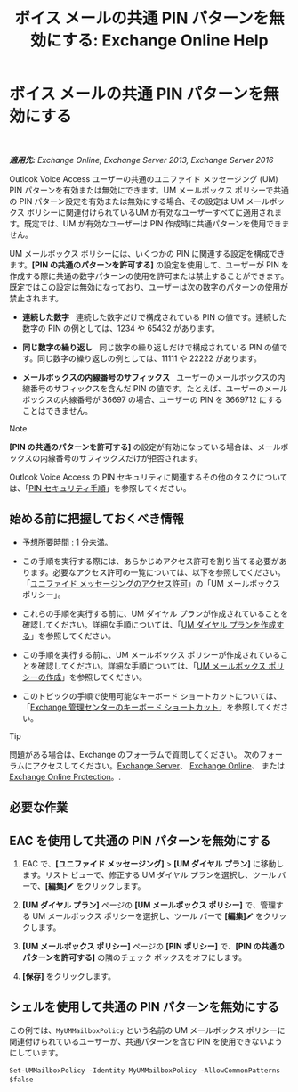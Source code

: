 ﻿---
title: 'ボイス メールの共通 PIN パターンを無効にする: Exchange Online Help'
TOCTitle: ボイス メールの共通 PIN パターンを無効にする
ms:assetid: eecc40ae-fac7-41e4-a1e1-16330f4462a3
ms:mtpsurl: https://technet.microsoft.com/ja-jp/library/Bb125160(v=EXCHG.150)
ms:contentKeyID: 50555896
ms.date: 05/22/2018
mtps_version: v=EXCHG.150
ms.translationtype: HT
---

# ボイス メールの共通 PIN パターンを無効にする

 

_**適用先:** Exchange Online, Exchange Server 2013, Exchange Server 2016_

Outlook Voice Access ユーザーの共通のユニファイド メッセージング (UM) PIN パターンを有効または無効にできます。UM メールボックス ポリシーで共通の PIN パターン設定を有効または無効にする場合、その設定は UM メールボックス ポリシーに関連付けられているUM が有効なユーザーすべてに適用されます。既定では、UM が有効なユーザーは PIN 作成時に共通パターンを使用できません。

UM メールボックス ポリシーには、いくつかの PIN に関連する設定を構成できます。**\[PIN の共通のパターンを許可する\]** の設定を使用して、ユーザーが PIN を作成する際に共通の数字パターンの使用を許可または禁止することができます。既定ではこの設定は無効になっており、ユーザーは次の数字のパターンの使用が禁止されます。

  - **連続した数字**   連続した数字だけで構成されている PIN の値です。連続した数字の PIN の例としては、1234 や 65432 があります。

  - **同じ数字の繰り返し**   同じ数字の繰り返しだけで構成されている PIN の値です。同じ数字の繰り返しの例としては、11111 や 22222 があります。

  - **メールボックスの内線番号のサフィックス**   ユーザーのメールボックスの内線番号のサフィックスを含んだ PIN の値です。たとえば、ユーザーのメールボックスの内線番号が 36697 の場合、ユーザーの PIN を 3669712 にすることはできません。


> [!NOTE]
> <STRONG>[PIN の共通のパターンを許可する]</STRONG> の設定が有効になっている場合は、メールボックスの内線番号のサフィックスだけが拒否されます。



Outlook Voice Access の PIN セキュリティに関連するその他のタスクについては、「[PIN セキュリティ手順](pin-security-procedures-exchange-2013-help.md)」を参照してください。

## 始める前に把握しておくべき情報

  - 予想所要時間 : 1 分未満。

  - この手順を実行する際には、あらかじめアクセス許可を割り当てる必要があります。必要なアクセス許可の一覧については、以下を参照してください。「[ユニファイド メッセージングのアクセス許可](unified-messaging-permissions-exchange-2013-help.md)」の「UM メールボックス ポリシー」。

  - これらの手順を実行する前に、UM ダイヤル プランが作成されていることを確認してください。詳細な手順については、「[UM ダイヤル プランを作成する](create-a-um-dial-plan-exchange-2013-help.md)」を参照してください。

  - この手順を実行する前に、UM メールボックス ポリシーが作成されていることを確認してください。詳細な手順については、「[UM メールボックス ポリシーの作成](create-a-um-mailbox-policy-exchange-2013-help.md)」を参照してください。

  - このトピックの手順で使用可能なキーボード ショートカットについては、「[Exchange 管理センターのキーボード ショートカット](keyboard-shortcuts-in-the-exchange-admin-center-exchange-online-protection-help.md)」を参照してください。


> [!TIP]
> 問題がある場合は、Exchange のフォーラムで質問してください。 次のフォーラムにアクセスしてください。<A href="https://go.microsoft.com/fwlink/p/?linkid=60612">Exchange Server</A>、 <A href="https://go.microsoft.com/fwlink/p/?linkid=267542">Exchange Online</A>、 または <A href="https://go.microsoft.com/fwlink/p/?linkid=285351">Exchange Online Protection</A>。.



## 必要な作業

## EAC を使用して共通の PIN パターンを無効にする

1.  EAC で、**\[ユニファイド メッセージング\]** \> **\[UM ダイヤル プラン\]** に移動します。リスト ビューで、修正する UM ダイヤル プランを選択し、ツール バーで、**\[編集\]**![編集アイコン](images/Bb124582.6f53ccb2-1f13-4c02-bea0-30690e6ea71d(EXCHG.150).gif "編集アイコン") をクリックします。

2.  **\[UM ダイヤル プラン\]** ページの **\[UM メールボックス ポリシー\]** で、管理する UM メールボックス ポリシーを選択し、ツール バーで **\[編集\]**![編集アイコン](images/Bb124582.6f53ccb2-1f13-4c02-bea0-30690e6ea71d(EXCHG.150).gif "編集アイコン") をクリックします。

3.  **\[UM メールボックス ポリシー\]** ページの **\[PIN ポリシー\]** で、**\[PIN の共通のパターンを許可する\]** の隣のチェック ボックスをオフにします。

4.  **\[保存\]** をクリックします。

## シェルを使用して共通の PIN パターンを無効にする

この例では、`MyUMMailboxPolicy` という名前の UM メールボックス ポリシーに関連付けられているユーザーが、共通パターンを含む PIN を使用できないようにしています。

    Set-UMMailboxPolicy -Identity MyUMMailboxPolicy -AllowCommonPatterns $false

